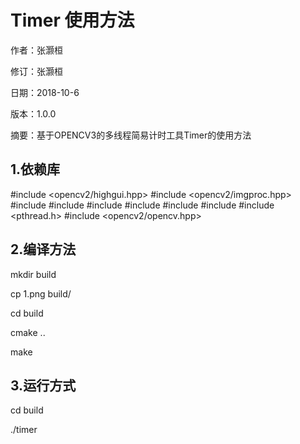 # Timer 使用方法

作者：张灏桓

修订：张灏桓

日期：2018-10-6

版本：1.0.0

摘要：基于OPENCV3的多线程简易计时工具Timer的使用方法

## 1.依赖库

#include <opencv2/highgui.hpp>
#include <opencv2/imgproc.hpp>
#include <iostream>
#include <string>
#include <sstream>
#include <thread>
#include <chrono>
#include <ratio>
#include <pthread.h>
#include <opencv2/opencv.hpp>

## 2.编译方法

mkdir build

cp 1.png build/

cd build

cmake ..

make

## 3.运行方式

cd build

./timer